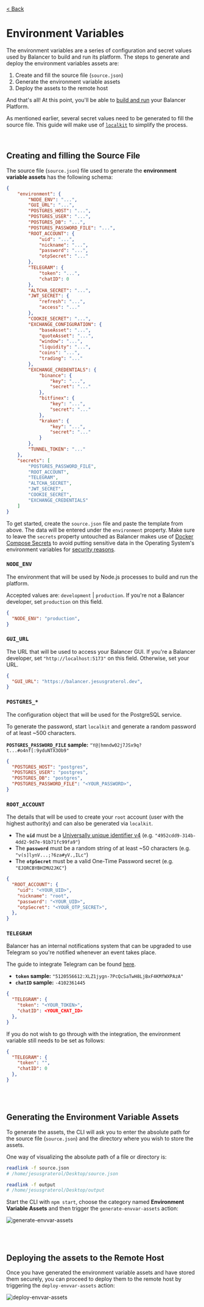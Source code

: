 [< Back](../../README.md#getting-started)

# Environment Variables

The environment variables are a series of configuration and secret values used by Balancer to build and run its platform. The steps to generate and deploy the environment variables assets are:

1. Create and fill the source file (`source.json`)
2. Generate the environment variable assets
3. Deploy the assets to the remote host

And that's all! At this point, you'll be able to [build and run](../build-run-balancer/index.md) your Balancer Platform.

As mentioned earlier, several secret values need to be generated to fill the source file. This guide will make use of [`localkit`](https://github.com/jesusgraterol/localkit) to simplify the process.


<br/>

## Creating and filling the Source File

The source file (`source.json`) file used to generate the **environment variable assets** has the following schema:

```json
{
	"environment": {
		"NODE_ENV": "...",
		"GUI_URL": "...",
		"POSTGRES_HOST": "...",
		"POSTGRES_USER": "...",
		"POSTGRES_DB": "...",
		"POSTGRES_PASSWORD_FILE": "...",
		"ROOT_ACCOUNT": {
			"uid": "...",
			"nickname": "...",
			"password": "...",
			"otpSecret": "..."
		},
		"TELEGRAM": {
			"token": "...",
			"chatID": 0
		},
		"ALTCHA_SECRET": "...",
		"JWT_SECRET": {
			"refresh": "...",
			"access": "..."
		},
		"COOKIE_SECRET": "...",
		"EXCHANGE_CONFIGURATION": {
			"baseAsset": "...",
			"quoteAsset": "...",
			"window": "...",
			"liquidity": "...",
			"coins": "...",
			"trading": "..."
		},
		"EXCHANGE_CREDENTIALS": {
			"binance": {
				"key": "...",
				"secret": "..."
			},
			"bitfinex": {
				"key": "...",
				"secret": "..."
			},
			"kraken": {
				"key": "...",
				"secret": "..."
			}
		},
		"TUNNEL_TOKEN": "..."
	},
	"secrets": [
		"POSTGRES_PASSWORD_FILE",
		"ROOT_ACCOUNT",
		"TELEGRAM",
		"ALTCHA_SECRET",
		"JWT_SECRET",
		"COOKIE_SECRET",
		"EXCHANGE_CREDENTIALS"
	]
}
```

To get started, create the `source.json` file and paste the template from above. The data will be entered under the `environment` property. Make sure to leave the `secrets` property untouched as Balancer makes use of [Docker Compose Secrets](https://docs.docker.com/compose/use-secrets/) to avoid putting sensitive data in the Operating System's environment variables for [security reasons](https://blog.diogomonica.com//2017/03/27/why-you-shouldnt-use-env-variables-for-secret-data/).


### `NODE_ENV`

The environment that will be used by Node.js processes to build and run the platform.

Accepted values are: `development` | `production`. If you're not a Balancer developer, set `production` on this field.

```json
{
  "NODE_ENV": "production",
}
```

### `GUI_URL`

The URL that will be used to access your Balancer GUI. If you're a Balancer developer, set `"http://localhost:5173"` on this field. Otherwise, set your URL.

```json
{
  "GUI_URL": "https://balancer.jesusgraterol.dev",
}
```

### `POSTGRES_*`

The configuration object that will be used for the PostgreSQL service.

To generate the password, start `localkit` and generate a random password of at least ~500 characters. 

**`POSTGRES_PASSWORD_FILE` sample:** `"Y@|hmndw02j7JSx9q?t...#o4nf[:9yduNTX3Ob9"`

```json
{
  "POSTGRES_HOST": "postgres",
  "POSTGRES_USER": "postgres",
  "POSTGRES_DB": "postgres",
  "POSTGRES_PASSWORD_FILE": "<YOUR_PASSWORD>",
}
```

### `ROOT_ACCOUNT`

The details that will be used to create your `root` account (user with the highest authority) and can also be generated via `localkit`.

- The **`uid`** must be a [Universally unique identifier v4](https://en.wikipedia.org/wiki/Universally_unique_identifier) (e.g. `"4952cdd9-314b-4dd2-9d7e-91b71fc99fa9"`)
- The **`password`** must be a random string of at least ~50 characters (e.g. `"v(s]lynV...;?6za#yV.,ILc"`)
- The **`otpSecret`** must be a valid One-Time Password secret (e.g. `"EJORCBYBHIMU2JKC"`)

```json
{
  "ROOT_ACCOUNT": {
    "uid": "<YOUR_UID>",
    "nickname": "root",
    "password": "<YOUR_UID>",
    "otpSecret": "<YOUR_OTP_SECRET>",
  },
}
```

### `TELEGRAM`

Balancer has an internal notifications system that can be upgraded to use Telegram so you're notified whenever an event takes place.

The guide to integrate Telegram can be found [here](../telegram/index.md). 

- **`token` sample:** `"5120556612:XLZ1jygn-7PcQcSaTwH8LjBxF4KMfWXPAzA"`
- **`chatID` sample:** `-4102361445`

```json
{
  "TELEGRAM": {
    "token": "<YOUR_TOKEN>",
    "chatID": <YOUR_CHAT_ID>
  },
}
```

If you do not wish to go through with the integration, the environment variable still needs to be set as follows:

```json
{
  "TELEGRAM": {
    "token": "",
    "chatID": 0
  },
}
```




<br/><br/>

## Generating the Environment Variable Assets

To generate the assets, the CLI will ask you to enter the absolute path for the source file (`source.json`) and the directory where you wish to store the assets.

One way of visualizing the absolute path of a file or directory is:

```bash
readlink -f source.json 
# /home/jesusgraterol/Desktop/source.json

readlink -f output
# /home/jesusgraterol/Desktop/output
```

Start the CLI with `npm start`, choose the category named **Environment Variable Assets** and then trigger the `generate-envvar-assets` action:

![generate-envvar-assets](../assets/generate-envvar-assets.png)


<br/><br/>

## Deploying the assets to the Remote Host

Once you have generated the environment variable assets and have stored them securely, you can proceed to deploy them to the remote host by triggering the `deploy-envvar-assets` action:

![deploy-envvar-assets](../assets/deploy-envvar-assets.png)
